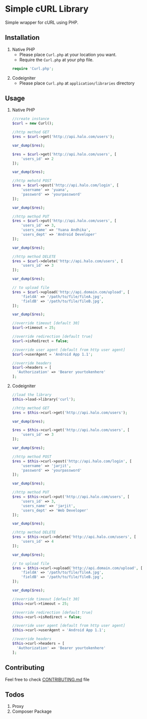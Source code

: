 # Simple cURL Library

Simple wrapper for cURL using PHP.

## Installation

1. Native PHP
	- Please place `Curl.php` at your location you want.
	- Require the `Curl.php` at your php file.
	```php
	require 'Curl.php';
	```
2. Codeigniter
	- Please place `Curl.php` at `application/libraries` directory

## Usage

1. Native PHP

	```php
	//create instance
	$curl = new Curl();

	//http method GET
	$res = $curl->get('http://api.halo.com/users');

	var_dump($res);

	$res = $curl->get('http://api.halo.com/users', [
		'users_id' => 2
	]);

	var_dump($res);

	//http mehotd POST
	$res = $curl->post('http://api.halo.com/login', [
		'username' => 'yuana',
		'password' => 'yourpassword'
	]);

	var_dump($res);

	//http method PUT
	$res = $curl->put('http://api.halo.com/users', [
		'users_id' => 3,
		'users_name' => 'Yuana Andhika',
		'users_dept' => 'Android Developer'
	]);

	var_dump($res);

	//http method DELETE
	$res = $curl->delete('http://api.halo.com/users', [
		'users_id' => 3
	]);

	var_dump($res);

    // to upload file
    $res = $curl->upload('http://api.domain.com/upload', [
        'fieldA' => '/path/to/file/fileA.jpg',
        'fieldB' => '/path/to/file/fileB.jpg',
    ]);

    var_dump($res);

	//override timeout [default 30]
	$curl->timeout = 25;

	//override redirection [default true]
	$curl->isRedirect = false;

	//override user agent [default from http user agent]
	$curl->userAgent = 'Android App 1.1';

    //override headers
    $curl->headers = [
      'Authorization' => 'Bearer yourtokenhere'
    ];


	```
2. Codeigniter

    ```php
    //load the library
    $this->load->library('curl');

    //http method GET
	$res = $this->curl->get('http://api.halo.com/users');

	var_dump($res);

    $res = $this->curl->get('http://api.halo.com/users', [
        'users_id' => 3
    ]);

    var_dump($res);

    //http method POST
    $res = $this->curl->post('http://api.halo.com/login', [
        'username' => 'jarjit',
        'password' => 'yourpassword'
    ]);

    var_dump($res);

    //http method PUT
    $res = $this->curl->put('http://api.halo.com/users', [
        'users_id' => 3,
        'users_name' => 'jarjit',
        'users_dept' => 'Web Developer'
    ]);

    var_dump($res);

    //http method DELETE
    $res = $this->curl->delete('http://api.halo.com/users', [
        'users_id' => 4
    ]);

    var_dump($res);

    // to upload file
    $res = $this->curl->upload('http://api.domain.com/upload', [
        'fieldA' => '/path/to/file/fileA.jpg',
        'fieldB' => '/path/to/file/fileB.jpg',
    ]);

    var_dump($res);

    //override timeout [default 30]
	$this->curl->timeout = 25;

	//override redirection [default true]
	$this->curl->isRedirect = false;

	//override user agent [default from http user agent]
	$this->curl->userAgent = 'Android App 1.1';

    //override headers
    $this->curl->headers = [
      'Authorization' => 'Bearer yourtokenhere'
    ];

    ```

## Contributing
Feel free to check [CONTRIBUTING.md](./CONTRIBUTING.md) file

## Todos

1. Proxy
2. Composer Package